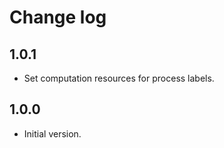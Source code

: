 # Change log

## 1.0.1

 - Set computation resources for process labels.

## 1.0.0

 - Initial version.
